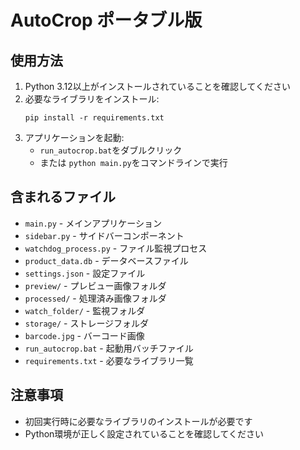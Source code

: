 # AutoCrop ポータブル版

## 使用方法

1. Python 3.12以上がインストールされていることを確認してください
2. 必要なライブラリをインストール:
   ```
   pip install -r requirements.txt
   ```
3. アプリケーションを起動:
   - `run_autocrop.bat`をダブルクリック
   - または `python main.py`をコマンドラインで実行

## 含まれるファイル

- `main.py` - メインアプリケーション
- `sidebar.py` - サイドバーコンポーネント
- `watchdog_process.py` - ファイル監視プロセス
- `product_data.db` - データベースファイル
- `settings.json` - 設定ファイル
- `preview/` - プレビュー画像フォルダ
- `processed/` - 処理済み画像フォルダ
- `watch_folder/` - 監視フォルダ
- `storage/` - ストレージフォルダ
- `barcode.jpg` - バーコード画像
- `run_autocrop.bat` - 起動用バッチファイル
- `requirements.txt` - 必要なライブラリ一覧

## 注意事項

- 初回実行時に必要なライブラリのインストールが必要です
- Python環境が正しく設定されていることを確認してください



